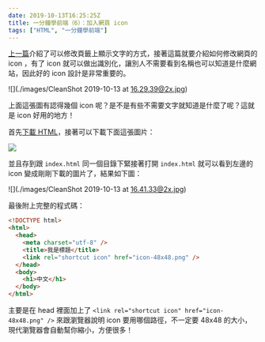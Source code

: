 ```yaml
---
date: 2019-10-13T16:25:25Z
title: 一分鐘學前端（6）：加入網頁 icon
tags: ["HTML", "一分鐘學前端"]
---
```


[上一篇](https://shinychang.net/blog/一分鐘學前端-5-網頁標題/)介紹了可以修改頁籤上顯示文字的方式，接著這篇就要介紹如何修改網頁的 icon ，有了 icon 就可以做出識別化，讓別人不需要看到名稱也可以知道是什麼網站，因此好的 icon 設計是非常重要的。

![](./images/CleanShot 2019-10-13 at 16.29.39@2x.jpg)

上面這張圖有認得幾個 icon 呢？是不是有些不需要文字就知道是什麼了呢？這就是 icon 好用的地方！

首先<a href="data:text/text;base64,PCFET0NUWVBFIGh0bWw+CjxodG1sPgogIDxoZWFkPgogICAgPG1ldGEgY2hhcnNldD0idXRmLTgiIC8+CiAgICA8dGl0bGU+5oiR5piv5qiZ6aGMPC90aXRsZT4KICAgIDxsaW5rIHJlbD0ic2hvcnRjdXQgaWNvbiIgaHJlZj0iaWNvbi00OHg0OC5wbmciIC8+CiAgPC9oZWFkPgogIDxib2R5PgogICAgPGgxPuS4reaWhzwvaDE+CiAgPC9ib2R5Pgo8L2h0bWw+" download="index.html">下載 HTML</a>，接著可以下載下面這張圖片：

![](https://shinychang.net/icons/icon-48x48.png)

並且存到跟 `index.html` 同一個目錄下緊接著打開 `index.html` 就可以看到左邊的 icon 變成剛剛下載的圖片了，結果如下圖：

![](./images/CleanShot 2019-10-13 at 16.41.33@2x.jpg)

最後附上完整的程式碼：

```html
<!DOCTYPE html>
<html>
  <head>
    <meta charset="utf-8" />
    <title>我是標題</title>
    <link rel="shortcut icon" href="icon-48x48.png" />
  </head>
  <body>
    <h1>中文</h1>
  </body>
</html>
```

主要是在 head 裡面加上了 `<link rel="shortcut icon" href="icon-48x48.png" />` 來跟瀏覽器說明 icon 要用哪個路徑，不一定要 48x48 的大小，現代瀏覽器會自動幫你縮小，方便很多！

